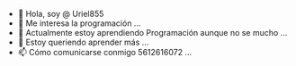 - 👋 Hola, soy @ Uriel855
- 👀 Me interesa la programación ...
- 🌱 Actualmente estoy aprendiendo Programación aunque no se mucho ...
- 💞️ Estoy queriendo aprender más ...
- 📫 Cómo comunicarse conmigo 5612616072 ...
